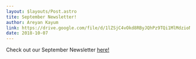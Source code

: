```yaml
---
layout: $layouts/Post.astro
tite: September Newsletter!
author: Areyan Kayum
link: https://drive.google.com/file/d/1lZSjC4vOkd8RByJQhPz9TQi1MlMdzioN/view
date: 2018-10-07
---
```

Check out our September Newsletter [here!](https://drive.google.com/file/d/1lZSjC4vOkd8RByJQhPz9TQi1MlMdzioN/view)
